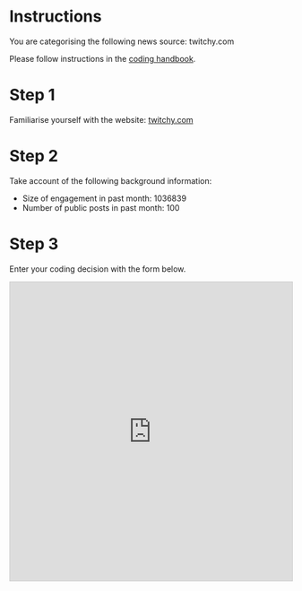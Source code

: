 # Instructions

You are categorising the following news source: twitchy.com

Please follow instructions in the [coding handbook](http://comprop.oii.ox.ac.uk/).

# Step 1

Familiarise yourself with the website: [twitchy.com](twitchy.com)

# Step 2

Take account of the following background information:

* Size of engagement in past month: 1036839
* Number of public posts in past month: 100

# Step 3

Enter your coding decision with the form below.

<iframe class="airtable-embed"
    src="https://airtable.com/embed/shra38QF3aALor26z?backgroundColor=blue&prefill_Media_source=&prefill_Coder=Bob" frameborder="0"
    onmousewheel="" width="100%" height="533" style="background: transparent; border: 1px solid #ccc;"></iframe>